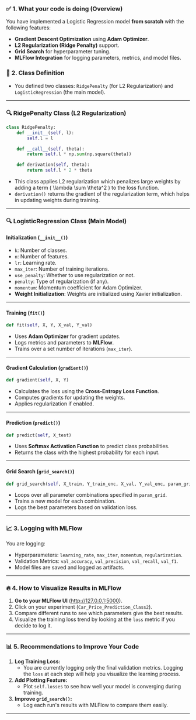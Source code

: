 ### ✅ **1. What your code is doing (Overview)**
You have implemented a Logistic Regression model **from scratch** with the following features:
- **Gradient Descent Optimization** using **Adam Optimizer**.
- **L2 Regularization (Ridge Penalty)** support.
- **Grid Search** for hyperparameter tuning.
- **MLFlow Integration** for logging parameters, metrics, and model files.

### 📌 **2. Class Definition**
- You defined two classes: `RidgePenalty` (for L2 Regularization) and `LogisticRegression` (the main model).

---

### 🔍 **RidgePenalty Class (L2 Regularization)**
```python
class RidgePenalty:
    def __init__(self, l):
        self.l = l

    def __call__(self, theta):
        return self.l * np.sum(np.square(theta))

    def derivation(self, theta):
        return self.l * 2 * theta
```
- This class applies L2 regularization which penalizes large weights by adding a term \( \lambda \sum \theta^2 \) to the loss function.
- `derivation()` returns the gradient of the regularization term, which helps in updating weights during training.

---

### 🔍 **LogisticRegression Class (Main Model)**
#### **Initialization (`__init__()`)**
- `k`: Number of classes.
- `n`: Number of features.
- `lr`: Learning rate.
- `max_iter`: Number of training iterations.
- `use_penalty`: Whether to use regularization or not.
- `penalty`: Type of regularization (if any).
- `momentum`: Momentum coefficient for Adam Optimizer.
- **Weight Initialization**: Weights are initialized using Xavier initialization.

---

#### **Training (`fit()`)**
```python
def fit(self, X, Y, X_val, Y_val)
```
- Uses **Adam Optimizer** for gradient updates.
- Logs metrics and parameters to **MLFlow**.
- Trains over a set number of iterations (`max_iter`).

---

#### **Gradient Calculation (`gradient()`)**
```python
def gradient(self, X, Y)
```
- Calculates the loss using the **Cross-Entropy Loss Function**.
- Computes gradients for updating the weights.
- Applies regularization if enabled.

---

#### **Prediction (`predict()`)**
```python
def predict(self, X_test)
```
- Uses **Softmax Activation Function** to predict class probabilities.
- Returns the class with the highest probability for each input.

---

#### **Grid Search (`grid_search()`)**
```python
def grid_search(self, X_train, Y_train_enc, X_val, Y_val_enc, param_grid)
```
- Loops over all parameter combinations specified in `param_grid`.
- Trains a new model for each combination.
- Logs the best parameters based on validation loss.

---

### 📈 **3. Logging with MLFlow**
You are logging:
- Hyperparameters: `learning_rate`, `max_iter`, `momentum`, `regularization`.
- Validation Metrics: `val_accuracy`, `val_precision`, `val_recall`, `val_f1`.
- Model files are saved and logged as artifacts.

---

### 🔥 **4. How to Visualize Results in MLFlow**
1. **Go to your MLFlow UI** (http://127.0.0.1:5000).
2. Click on your experiment (`Car_Price_Prediction_Class2`).
3. Compare different runs to see which parameters give the best results.
4. Visualize the training loss trend by looking at the `loss` metric if you decide to log it.

---

### 📊 **5. Recommendations to Improve Your Code**
1. **Log Training Loss:** 
   - You are currently logging only the final validation metrics. Logging the `loss` at each step will help you visualize the learning process.
2. **Add Plotting Feature:** 
   - Plot `self.losses` to see how well your model is converging during training.
3. **Improve `grid_search()`:**
   - Log each run's results with MLFlow to compare them easily.

---

